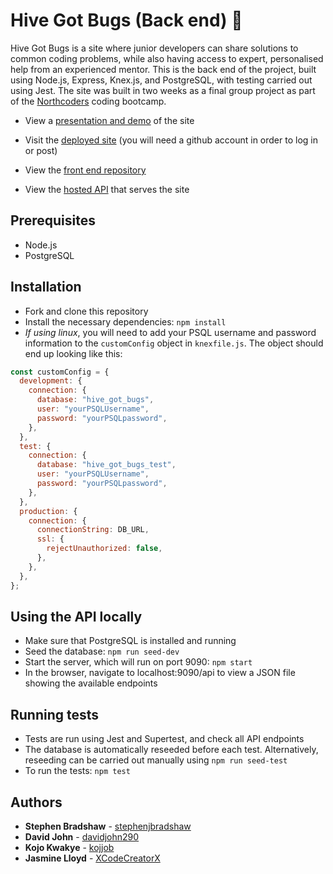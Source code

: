 # Hive Got Bugs (Back end) 🐛

Hive Got Bugs is a site where junior developers can share solutions to common coding problems, while also having access to expert, personalised help from an experienced mentor. This is the back end of the project, built using Node.js, Express, Knex.js, and PostgreSQL, with testing carried out using Jest. The site was built in two weeks as a final group project as part of the [Northcoders](https://www.northcoders.com/) coding bootcamp.

- View a [presentation and demo](https://www.youtube.com/watch?v=fFv-CJZnrbI) of the site

- Visit the [deployed site](https://hive-got-bugs.netlify.app/) (you will need a github account in order to log in or post)

- View the [front end repository](https://github.com/davidjohn290/hive-got-bugs-fe)

- View the [hosted API](https://hive-got-bugs.herokuapp.com/api/) that serves the site

## Prerequisites

- Node.js
- PostgreSQL

## Installation

- Fork and clone this repository
- Install the necessary dependencies: `npm install`
- _If using linux_, you will need to add your PSQL username and password information to the `customConfig` object in `knexfile.js`. The object should end up looking like this:

```javascript
const customConfig = {
  development: {
    connection: {
      database: "hive_got_bugs",
      user: "yourPSQLUsername",
      password: "yourPSQLpassword",
    },
  },
  test: {
    connection: {
      database: "hive_got_bugs_test",
      user: "yourPSQLUsername",
      password: "yourPSQLpassword",
    },
  },
  production: {
    connection: {
      connectionString: DB_URL,
      ssl: {
        rejectUnauthorized: false,
      },
    },
  },
};
```

## Using the API locally

- Make sure that PostgreSQL is installed and running
- Seed the database: `npm run seed-dev`
- Start the server, which will run on port 9090: `npm start`
- In the browser, navigate to localhost:9090/api to view a JSON file showing the available endpoints

## Running tests

- Tests are run using Jest and Supertest, and check all API endpoints
- The database is automatically reseeded before each test. Alternatively, reseeding can be carried out manually using `npm run seed-test`
- To run the tests: `npm test`

## Authors

- **Stephen Bradshaw** - [stephenjbradshaw](https://github.com/stephenjbradshaw)
- **David John** - [davidjohn290](https://github.com/davidjohn290)
- **Kojo Kwakye** - [kojjob](https://github.com/kojjob)
- **Jasmine Lloyd** - [XCodeCreatorX](https://github.com/xcodecreatorx)
